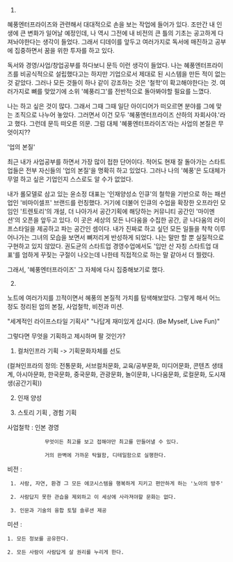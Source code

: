 01. 

 

혜풍엔터프라이즈와 관련해서 대대적으로 손을 보는 작업에 들어가 있다. 조만간 내 인생에 큰 변화가 일어날 예정인데, 나 역시 그전에 내 비전의 큰 틀의 기초는 공고하게 다져놔야한다는 생각이 들었다. 그래서 디데이를 앞두고 여러가지로 독서에 매진하고 공부에 집중하면서 꿈을 위한 투자를 하고 있다. 

 

독서와 경영/사업/창업공부를 하다보니 문득 이런 생각이 들었다. 나는 혜풍엔터프라이즈를 비공식적으로 설립했다고는 하지만 기업으로서 제대로 된 시스템을 만든 적이 없는 것 같았다. 그러나 모든 것들이 하나 같이 강조하는 것은 '철학'이 확고해야한다는 것. 여러가지로 뼈를 맞았기에 소위 '혜풍리그'를 전반적으로 돌아봐야할 필요를 느꼈다.

 

나는 하고 싶은 것이 많다. 그래서 그때 그때 일단 아이디어가 떠오르면 분야를 그에 맞는 조직으로 나누어 놓았다. 그러면서 이건 모두 '혜풍엔터프라이즈 산하의 자회사야.'라고 했다. 그런데 문득 떠오른 의문. 그럼 대체 '혜풍엔터프라이즈'라는 사업의 본질은 무엇이지??

 

 

'업의 본질'

 

 

최근 내가 사업공부를 하면서 가장 많이 접한 단어이다. 적어도 현재 잘 돌아가는 스타트업들은 전부 자신들의 '업의 본질'을 명확히 하고 있었다. 그러나 나의 '혜풍'은 도대체가 무얼 하고 싶은 기업인지 스스로도 알 수가 없었다. 

 

내가 롤모델로 삼고 있는 윤소정 대표는 '인재양성소 인큐'의 철학을 기반으로 하는 패션업인 '비마이셀프' 브랜드를 런칭했다. 거기에 더불어 인큐의 수업을 확장한 오프라인 모임인 '트렌토리'의 개설, 더 나아가서 공간기획에 해당하는 커뮤니티 공간인 '마이멘션'의 오픈을 앞두고 있다. 이 곳은 세상의 모든 나다움을 수집한 공간, 곧 나다움의 라이프스타일을 제공하고 파는 공간인 셈이다. 내가 진짜로 하고 싶던 모든 일들을 착착 이루어나가는 그녀의 모습을 보면서 뼈저리게 반성하게 되었다. 나는 말만 할 뿐 실질적으로 구현하고 있지 않았다. 권도균의 스타트업 경영수업에서도 '입만 산 자칭 스타트업 대표'를 엄하게 꾸짖는 구절이 나오는데 나한테 직접적으로 하는 말 같아서 더 찔렸다. 

 

그래서, '혜풍엔터프라이즈' 그 자체에 다시 집중해보기로 했다.

 

 

02.

 

노트에 여러가지를 끄적이면서 혜풍의 본질적 가치를 탐색해보았다. 그렇게 해서 어느 정도 정리된 업의 본질, 사업철학, 비전과 미션.

 

"세계적인 라이프스타일 기획사"  "나답게 재미있게 삽시다. (Be Myself, Live Fun)"

그렇다면 무엇을 기획하고 제시하며 팔 것인가?

 

1. 컬처인프라 기획 -> 기획문화자체를 선도

(컬쳐인프라의 정의: 전통문화, 서브컬처문화, 교육/공부문화, 미디어문화, 콘텐츠 생태계, 아시아문화, 한국문화, 중국문화, 관광문화, 놀이문화, 나다움문화, 로컬문화, 도시재생(공간기획))

2. 인재 양성

3. 스토리 기획 , 경험 기획

 

사업철학 : 인본 경영

                무엇이든 최고를 보고 접해야만 최고를 만들어낼 수 있다.

                거의 완벽에 가까운 탁월함, 디테일함으로 실행한다.

 

비전 : 

     1. 사람, 자연, 환경 그 모든 에코시스템을 행복하게 지키고 편안하게 하는 '노아의 방주'

     2. 사람답지 못한 관습을 제외하고 이 세상에 사라져야할 문화는 없다.

     3. 인문과 기술의 융합 토털 솔루션 제공

 

미션 :

    1. 모든 정보를 공유한다.

    2. 모든 사람이 사람답게 살 권리를 누리게 한다.
